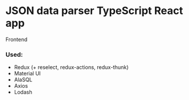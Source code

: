 # JSON data parser TypeScript React app
Frontend
### Used:
- Redux (+ reselect, redux-actions, redux-thunk)
- Material UI
- AlaSQL
- Axios
- Lodash
